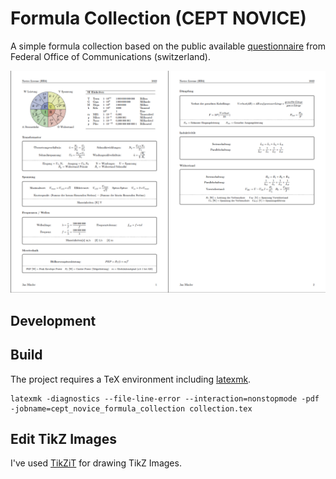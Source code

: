 # Formula Collection (CEPT NOVICE)

A simple formula collection based on the public available [questionnaire](https://www.bakom.admin.ch/bakom/de/home/frequenzen-antennen/funkerpruefungen/amateurfunk-pruefungen.html) from Federal Office of Communications (switzerland).

![logo](screenshot.png)

## Development

## Build

The project requires a TeX environment including [latexmk](https://ctan.org/pkg/latexmk). 

```
latexmk -diagnostics --file-line-error --interaction=nonstopmode -pdf -jobname=cept_novice_formula_collection collection.tex
```

## Edit TikZ Images

I've used [TikZiT](https://tikzit.github.io/) for drawing TikZ Images.